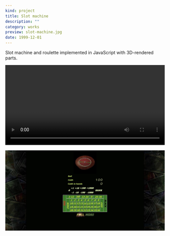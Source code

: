 ```yaml
---
kind: project
title: Slot machine
description: ""
category: works
preview: slot-machine.jpg
date: 1999-12-01
---
```


Slot machine and roulette implemented in JavaScript with 3D-rendered parts.

<div align="center">
<video width="100%" controls style="max-width: 750px" autoplay loop>
    <source src="slot-machine.mp4" type="video/mp4"/>
  <img src="slot-machine.jpg" style="max-width: 750px">
</video>
</div>


![](roulette.jpg)
